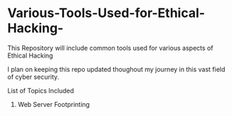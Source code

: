 # Various-Tools-Used-for-Ethical-Hacking-

This Repository will include common tools used for various aspects of Ethical Hacking

I plan on keeping this repo updated thoughout my journey in this vast field of cyber security. 

List of Topics Included
1. Web Server Footprinting
